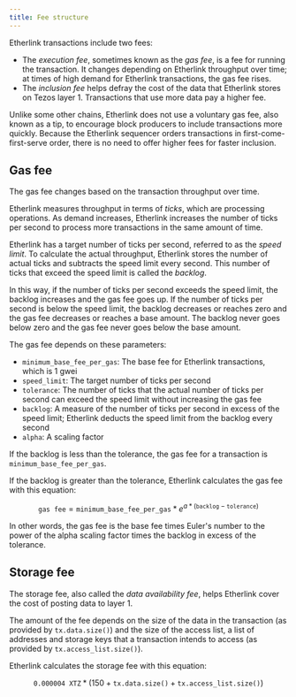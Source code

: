 ```yaml
---
title: Fee structure
---
```


Etherlink transactions include two fees:

- The _execution fee_, sometimes known as the _gas fee_, is a fee for running the transaction.
It changes depending on Etherlink throughput over time; at times of high demand for Etherlink transactions, the gas fee rises.
- The _inclusion fee_ helps defray the cost of the data that Etherlink stores on Tezos layer 1.
Transactions that use more data pay a higher fee.

Unlike some other chains, Etherlink does not use a voluntary gas fee, also known as a tip, to encourage block producers to include transactions more quickly.
Because the Etherlink sequencer orders transactions in first-come-first-serve order, there is no need to offer higher fees for faster inclusion.

## Gas fee

The gas fee changes based on the transaction throughput over time.

Etherlink measures throughput in terms of _ticks_, which are processing operations.
As demand increases, Etherlink increases the number of ticks per second to process more transactions in the same amount of time.

Etherlink has a target number of ticks per second, referred to as the _speed limit_.
To calculate the actual throughput, Etherlink stores the number of actual ticks and subtracts the speed limit every second.
This number of ticks that exceed the speed limit is called the _backlog_.

In this way, if the number of ticks per second exceeds the speed limit, the backlog increases and the gas fee goes up.
If the number of ticks per second is below the speed limit, the backlog decreases or reaches zero and the gas fee decreases or reaches a base amount.
The backlog never goes below zero and the gas fee never goes below the base amount.

The gas fee depends on these parameters:

- `minimum_base_fee_per_gas`: The base fee for Etherlink transactions, which is 1 gwei
- `speed_limit`: The target number of ticks per second
- `tolerance`: The number of ticks that the actual number of ticks per second can exceed the speed limit without increasing the gas fee
- `backlog`: A measure of the number of ticks per second in excess of the speed limit; Etherlink deducts the speed limit from the backlog every second
- `alpha`: A scaling factor

If the backlog is less than the tolerance, the gas fee for a transaction is `minimum_base_fee_per_gas`.

If the backlog is greater than the tolerance, Etherlink calculates the gas fee with this equation:

$$
\texttt{gas fee} = \texttt{minimum\_base\_fee\_per\_gas} * e ^{a * (\texttt{backlog} - \texttt{tolerance})}
$$

In other words, the gas fee is the base fee times Euler's number to the power of the alpha scaling factor times the backlog in excess of the tolerance.

## Storage fee

The storage fee, also called the _data availability fee_, helps Etherlink cover the cost of posting data to layer 1.

The amount of the fee depends on the size of the data in the transaction (as provided by `tx.data.size()`) and the size of the access list, a list of addresses and storage keys that a transaction intends to access (as provided by `tx.access_list.size()`).

Etherlink calculates the storage fee with this equation:

$$
\texttt{0.000004 XTZ} * (150 + \texttt{tx.data.size()} + \texttt{tx.access\_list.size()})
$$
